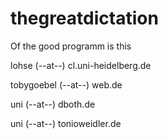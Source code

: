 # thegreatdictation
Of the good programm is this

lohse (--at--) cl.uni-heidelberg.de

tobygoebel (--at--) web.de

uni (--at--) dboth.de

uni (--at--) tonioweidler.de

